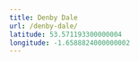 ```yaml
---
title: Denby Dale
url: /denby-dale/
latitude: 53.571193300000004
longitude: -1.6588824000000002
---
```

